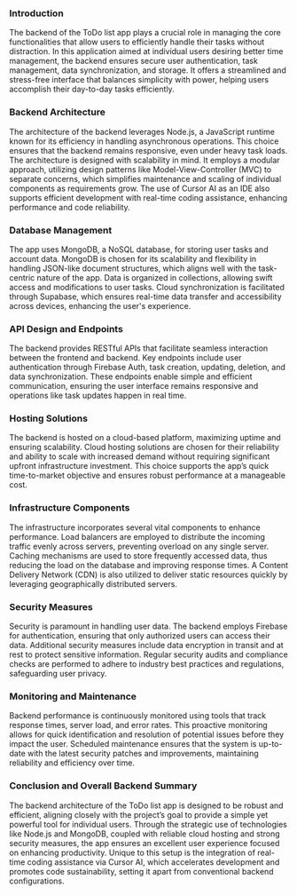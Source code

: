 ### Introduction

The backend of the ToDo list app plays a crucial role in managing the core functionalities that allow users to efficiently handle their tasks without distraction. In this application aimed at individual users desiring better time management, the backend ensures secure user authentication, task management, data synchronization, and storage. It offers a streamlined and stress-free interface that balances simplicity with power, helping users accomplish their day-to-day tasks efficiently.

### Backend Architecture

The architecture of the backend leverages Node.js, a JavaScript runtime known for its efficiency in handling asynchronous operations. This choice ensures that the backend remains responsive, even under heavy task loads. The architecture is designed with scalability in mind. It employs a modular approach, utilizing design patterns like Model-View-Controller (MVC) to separate concerns, which simplifies maintenance and scaling of individual components as requirements grow. The use of Cursor AI as an IDE also supports efficient development with real-time coding assistance, enhancing performance and code reliability.

### Database Management

The app uses MongoDB, a NoSQL database, for storing user tasks and account data. MongoDB is chosen for its scalability and flexibility in handling JSON-like document structures, which aligns well with the task-centric nature of the app. Data is organized in collections, allowing swift access and modifications to user tasks. Cloud synchronization is facilitated through Supabase, which ensures real-time data transfer and accessibility across devices, enhancing the user's experience.

### API Design and Endpoints

The backend provides RESTful APIs that facilitate seamless interaction between the frontend and backend. Key endpoints include user authentication through Firebase Auth, task creation, updating, deletion, and data synchronization. These endpoints enable simple and efficient communication, ensuring the user interface remains responsive and operations like task updates happen in real time.

### Hosting Solutions

The backend is hosted on a cloud-based platform, maximizing uptime and ensuring scalability. Cloud hosting solutions are chosen for their reliability and ability to scale with increased demand without requiring significant upfront infrastructure investment. This choice supports the app’s quick time-to-market objective and ensures robust performance at a manageable cost.

### Infrastructure Components

The infrastructure incorporates several vital components to enhance performance. Load balancers are employed to distribute the incoming traffic evenly across servers, preventing overload on any single server. Caching mechanisms are used to store frequently accessed data, thus reducing the load on the database and improving response times. A Content Delivery Network (CDN) is also utilized to deliver static resources quickly by leveraging geographically distributed servers.

### Security Measures

Security is paramount in handling user data. The backend employs Firebase for authentication, ensuring that only authorized users can access their data. Additional security measures include data encryption in transit and at rest to protect sensitive information. Regular security audits and compliance checks are performed to adhere to industry best practices and regulations, safeguarding user privacy.

### Monitoring and Maintenance

Backend performance is continuously monitored using tools that track response times, server load, and error rates. This proactive monitoring allows for quick identification and resolution of potential issues before they impact the user. Scheduled maintenance ensures that the system is up-to-date with the latest security patches and improvements, maintaining reliability and efficiency over time.

### Conclusion and Overall Backend Summary

The backend architecture of the ToDo list app is designed to be robust and efficient, aligning closely with the project’s goal to provide a simple yet powerful tool for individual users. Through the strategic use of technologies like Node.js and MongoDB, coupled with reliable cloud hosting and strong security measures, the app ensures an excellent user experience focused on enhancing productivity. Unique to this setup is the integration of real-time coding assistance via Cursor AI, which accelerates development and promotes code sustainability, setting it apart from conventional backend configurations.
